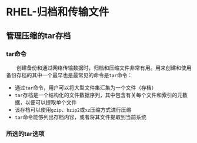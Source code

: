 # RHEL-归档和传输文件
## 管理压缩的tar存档
### tar命令
&#8195;&#8195;创建备份和通过网络传输数据时，归档和压缩文件非常有用。用来创建和使用备份存档的其中一个最早也是最常见的命令是`tar`命令：
- 通过`tar`命令，用户可以将大型文件集汇集为一个文件（存档）
- `tar`存档是一个结构化的文件数据序列，其中包含有关每个文件和索引的元数据，以便可以提取单个文件
- 该存档可以使用`gzip`、`bzip2`或`xz`压缩方式进行压缩
- `tar`命令能够列出存档内容，或者将其文件提取到当前系统

### 所选的tar选项